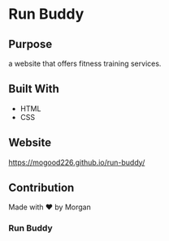 # Run Buddy

## Purpose
a website that offers fitness training services.

## Built With
* HTML
* CSS

## Website
https://mogood226.github.io/run-buddy/

## Contribution
Made with ❤️ by Morgan

### Run Buddy
